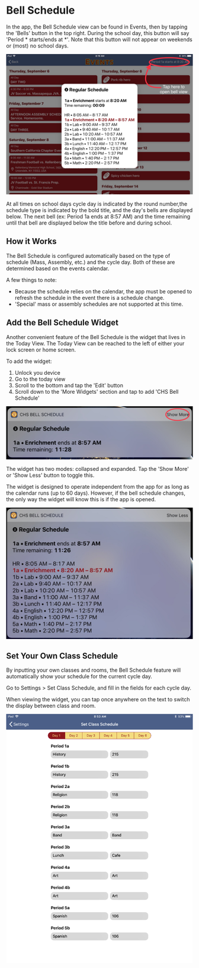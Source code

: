 # Bell Schedule

In the app, the Bell Schedule view can be found in Events, then by tapping the 'Bells' button in the top right. During the school day, this button will say 'Period * starts/ends at *'. Note that this button will not appear on weekends or (most) no school days. 

![](photo.jpeg)

At all times on school days cycle day is indicated by the round number,the schedule type is indicated by the bold title, and the day's bells are displayed below. The next bell (ex: Period 1a ends at 8:57 AM) and the time remaining until that bell are displayed below the title before and during school. 


## How it Works

The Bell Schedule is configured automatically based on the type of schedule (Mass, Assembly, etc.) and the cycle day. Both of these are determined based on the events calendar. 

A few things to note:

* Because the schedule relies on the calendar, the app must be opened to refresh the schedule in the event there is a schedule change. 
* 'Special' mass or assembly schedules are not supported at this time. 


## Add the Bell Schedule Widget

Another convenient feature of the Bell Schedule is the widget that lives in the Today View. The Today View can be reached to the left of either your lock screen or home screen. 

To add the widget:

1. Unlock you device
2. Go to the today view
3. Scroll to the bottom and tap the 'Edit' button
4. Scroll down to the 'More Widgets' section and tap to add 'CHS Bell Schedule'

![](photo-2.jpeg)

The widget has two modes: collapsed and expanded. Tap the 'Show More' or 'Show Less' button to toggle this.

The widget is designed to operate independent from the app for as long as the calendar runs (up to 60 days). However, if the bell schedule changes, the only way the widget will know this is if the app is opened. 

![](photo-3.jpeg)


## Set Your Own Class Schedule

By inputting your own classes and rooms, the Bell Schedule feature will automatically show your schedule for the current cycle day. 

Go to Settings > Set Class Schedule, and fill in the fields for each cycle day.  

When viewing the widget, you can tap once anywhere on the text to switch the display between class and room.
 
![](photo.png)
